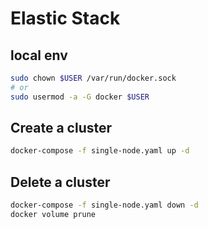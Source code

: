 # Elastic Stack

## local env

```sh
sudo chown $USER /var/run/docker.sock
# or
sudo usermod -a -G docker $USER
```

## Create a cluster

```sh
docker-compose -f single-node.yaml up -d
```

## Delete a cluster

```sh
docker-compose -f single-node.yaml down -d
docker volume prune
```

